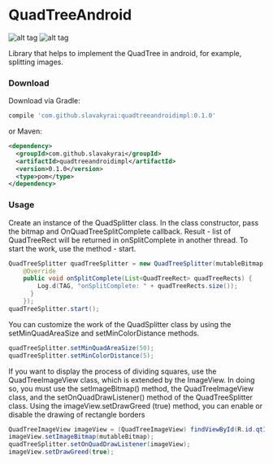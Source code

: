 # QuadTreeAndroid

![alt tag](http://i.imgur.com/9fz1O2O.gif)
![alt tag](http://i.imgur.com/r1wfHfE.gif)

Library that helps to implement the QuadTree in android, for example, splitting images.

### Download

Download via Gradle:

```gradle
compile 'com.github.slavakyrai:quadtreeandroidimpl:0.1.0'
```
or Maven:
```xml
<dependency>
  <groupId>com.github.slavakyrai</groupId>
  <artifactId>quadtreeandroidimpl</artifactId>
  <version>0.1.0</version>
  <type>pom</type>
</dependency>
```
### Usage

Create an instance of the QuadSplitter class. In the class constructor, pass the bitmap and OnQuadTreeSplitComplete callback.
Result - list of QuadTreeRect will be returned in onSplitComplete in another thread. To start the work, use the method - start.
```java
QuadTreeSplitter quadTreeSplitter = new QuadTreeSplitter(mutableBitmap, new OnQuadTreeSplitComplete() {
    @Override
    public void onSplitComplete(List<QuadTreeRect> quadTreeRects) {
        Log.d(TAG, "onSplitComplete: " + quadTreeRects.size());
      }
    });
quadTreeSplitter.start();
```
You can customize the work of the QuadSplitter class by using the setMinQuadAreaSize and setMinColorDistance methods.
```java
quadTreeSplitter.setMinQuadAreaSize(50);
quadTreeSplitter.setMinColorDistance(5);
```
If you want to display the process of dividing squares, use the QuadTreeImageView class, which is extended by the ImageView. In doing so, you must use the setImageBitmap() method, the QuadTreeImageView class, and the setOnQuadDrawListener() method of the QuadTreeSplitter class. Using the imageView.setDrawGreed (true) method, you can enable or disable the drawing of rectangle borders
```java
QuadTreeImageView imageView = (QuadTreeImageView) findViewById(R.id.qtImgView);
imageView.setImageBitmap(mutableBitmap);
quadTreeSplitter.setOnQuadDrawListener(imageView);
imageView.setDrawGreed(true);
```
